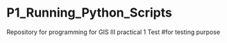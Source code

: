 # P1_Running_Python_Scripts
Repository for programming for GIS III practical 1
Test
#for testing purpose 